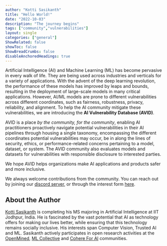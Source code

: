 ```yaml
---
author: "Kotti Sasikanth"
title: "Hello World!"
date: "2022-10-03"
description: "The journey begins"
tags: ["community","vulnerabilities"]
layout: single
categories: ["general"]
ShowRelated: false
showToc: false
ShowBreadCrumbs: false
disableAnchoredHeadings: true
---
```


Artificial Intelligence (AI) and Machine Learning (ML) has become pervasive in every walk of life.
They are being used across industries and verticals for a variety of applications. 
With the advent of the deep learning revolution, the performance of these models has improved by leaps and bounds, 
resulting in the deployment of large-scale models in many critical applications.
However, AI/ML models are prone to different vulnerabilities across different coordinates, such as fairness, robustness, privacy, reliability, and alignment. To help the AI community mitigate these vulnerabilities, we are introducing the **AI Vulnerability Database (AVID)**.

AVID is a place *by the community, for the community*, enabling AI practitioners proactively navigate 
potential vulnerabilities in their AI pipelines through housing a single taxonomy, 
encompassing the different coordinates potential vulnerabilities may occur, 
be in along the lines of security, ethics, or performance-related concerns pertaining to a model, dataset, or system.
The AVID community also evaluates models and datasets for vulnerabilities with responsible disclosure to interested parties.

We hope AVID helps organizations make AI applications and products safer and more inclusive. 

We always welcome contributions from the community. You can reach out by joining 
our [discord server](https://discord.gg/FcXYZzmv3T), or through the interest form [here](https://www.avidml.org/contribute).

## About the Author

[Kotti Sasikanth](https://twitter.com/kotti_sasikanth) is completing his MS majoring in Artificial Intelligence at IIT Jodhpur, India. 
He is fascinated by the vast potential that AI as technology offers for making our lives better, 
while ensuring that this technology remains socially inclusive. His interests span Computer Vision, Trusted AI and ML. 
Sasikanth actively participates in open research activities at the [OpenMined](https://www.openmined.org/),
[ML Collective](https://mlcollective.org) and [Cohere For AI](https://cohere.for.ai) communities.